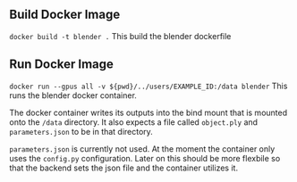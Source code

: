 
## Build Docker Image
`docker build -t blender .`
This build the blender dockerfile

## Run Docker Image
`docker run --gpus all -v ${pwd}/../users/EXAMPLE_ID:/data blender`
This runs the blender docker container.

The docker container writes its outputs into the bind mount that is mounted onto the `/data` directory. It also expects a file called `object.ply` and `parameters.json` to be in that directory.

`parameters.json` is currently not used. At the moment the container only uses the `config.py` configuration. Later on this should be more flexbile so that the backend sets the json file and the container utilizes it.